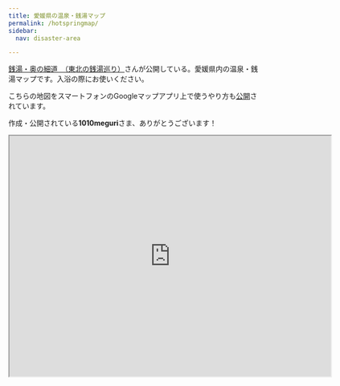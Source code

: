 ```yaml
---
title: 愛媛県の温泉・銭湯マップ
permalink: /hotspringmap/
sidebar:
  nav: disaster-area

---
```


[銭湯・奥の細道　（東北の銭湯巡り）](http://1010meguri.blog.fc2.com/blog-entry-198.html)さんが公開している。愛媛県内の温泉・銭湯マップです。入浴の際にお使いください。

こちらの地図をスマートフォンのGoogleマップアプリ上で使うやり方も[公開](http://1010meguri.blog.fc2.com/blog-entry-307.html)されています。

作成・公開されている**1010meguri**さま、ありがとうございます！

<iframe src="https://www.google.com/maps/d/embed?mid=1IGr_JPq2bpI6ZzgXfcwTMjnJbc8" width="640" height="480"></iframe>

